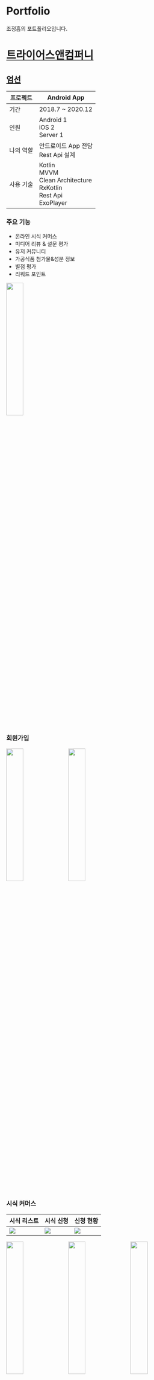 # Portfolio

조정흠의 포트폴리오입니다.

# [트라이어스앤컴퍼니](http://umsun.co.kr/)

## [엄선](https://play.google.com/store/apps/details?id=com.umsun.application)

프로젝트 | Android App
--- | ---
기간 | 2018.7 ~ 2020.12
인원 | Android 1 </br> iOS 2 </br> Server 1
나의 역할 | 안드로이드 App 전담 </br> Rest Api 설계 </br>
사용 기술 | Kotlin </br> MVVM </br> Clean Architecture </br> RxKotlin </br> Rest Api </br> ExoPlayer

### 주요 기능

- 온라인 시식 커머스
- 미디어 리뷰 & 설문 평가
- 유저 커뮤니티
- 가공식품 첨가물&성분 정보
- 별점 평가
- 리워드 포인트

<img src="" width="30%" style="margin-right: 10px;">

### 회원가입

<div>

  <img src="https://user-images.githubusercontent.com/5853404/109418645-dcf25f80-7a0c-11eb-8c9d-78ac58ea8aec.png" width="30%" style="margin-right: 10px;">

  <img src="https://user-images.githubusercontent.com/5853404/109419324-2e501e00-7a10-11eb-8510-0e87f7a9fb06.gif" width="30%" style="margin-right: 10px;">
  
</div>

### 시식 커머스

시식 리스트 | 시식 신청 | 신청 현황 
--- | --- | ---
<img src="https://user-images.githubusercontent.com/5853404/109419545-57bd7980-7a11-11eb-887d-6cc903cb07be.gif"> | <img src="https://user-images.githubusercontent.com/5853404/109419561-6efc6700-7a11-11eb-8ffc-e99a4edb386d.gif"> | <img src="https://user-images.githubusercontent.com/5853404/109419582-850a2780-7a11-11eb-998a-d9b8fd492545.gif">

<div>

  <img src="https://user-images.githubusercontent.com/5853404/109419545-57bd7980-7a11-11eb-887d-6cc903cb07be.gif" width="30%" style="margin-right: 10px;">
  
  <img src="https://user-images.githubusercontent.com/5853404/109419561-6efc6700-7a11-11eb-8ffc-e99a4edb386d.gif" width="30%" style="margin-right: 10px;">

  <img src="https://user-images.githubusercontent.com/5853404/109419582-850a2780-7a11-11eb-998a-d9b8fd492545.gif" width="30%" style="margin-right: 10px;">
  
</div>

### 리뷰

### 식품 정보

